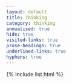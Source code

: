 ```yaml
---
layout: default
title: Thinking
category: thinking
annualised: true
hide: true
visited-links: true
prose-headings: true
underlined-links: true
hyphens: true
---
```


{% include list.html %}
